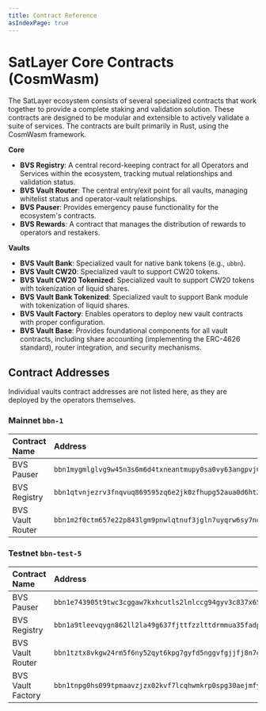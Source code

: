 ```yaml
---
title: Contract Reference
asIndexPage: true
---
```


# SatLayer Core Contracts (CosmWasm)

The SatLayer ecosystem consists of several specialized contracts
that work together to provide a complete staking and validation solution.
These contracts are designed to be modular and extensible to actively validate a suite of services.
The contracts are built primarily in Rust, using the CosmWasm framework.

**Core**

- **BVS Registry**:
  A central record-keeping contract for all Operators and Services within the ecosystem, tracking mutual relationships and validation status.
- **BVS Vault Router**:
  The central entry/exit point for all vaults, managing whitelist status and operator-vault relationships.
- **BVS Pauser**:
  Provides emergency pause functionality for the ecosystem's contracts.
- **BVS Rewards**:
  A contract that manages the distribution of rewards to operators and restakers.

**Vaults**

- **BVS Vault Bank**:
  Specialized vault for native bank tokens (e.g., `ubbn`).
- **BVS Vault CW20**:
  Specialized vault to support CW20 tokens.
- **BVS Vault CW20 Tokenized**:
  Specialized vault to support CW20 tokens with tokenization of liquid shares.
- **BVS Vault Bank Tokenized**:
  Specialized vault to support Bank module with tokenization of liquid shares.
- **BVS Vault Factory**:
  Enables operators to deploy new vault contracts with proper configuration.
- **BVS Vault Base**:
  Provides foundational components for all vault contracts,
  including share accounting (implementing the ERC-4626 standard), router integration, and security mechanisms.

## Contract Addresses

Individual vaults contract addresses are not listed here, as they are deployed by the operators themselves.

### Mainnet `bbn-1`

| Contract Name    | Address                                                          |
| :--------------- | :--------------------------------------------------------------- |
| BVS Pauser       | `bbn1mygmlglvg9w45n3s6m6d4txneantmupy0sa0vy63angpvj0qp7usr8wxgg` |
| BVS Registry     | `bbn1qtvnjezrv3fnqvuq869595zq6e2jk0zfhupg52aua0d6ht2a4jjsprqeae` |
| BVS Vault Router | `bbn1m2f0ctm657e22p843lgm9pnwlqtnuf3jgln7uyqrw6sy7nd5pc5qaasfud` |

### Testnet `bbn-test-5`

| Contract Name     | Address                                                          |
| :---------------- | :--------------------------------------------------------------- |
| BVS Pauser        | `bbn1e743905t9twc3cggaw7kxhcutls2lnlccg94gyv3c837x65ffglqmx3yg3` |
| BVS Registry      | `bbn1a9tleevqygn862ll2la49g637fjttfzzlttdrmmua35fadpuvnksuyud7a` |
| BVS Vault Router  | `bbn1tztx8vkgw24rm5f6ny52qyt6kpg7gyfd5nggvfgjjfj8n7ggkx7qfhvdum` |
| BVS Vault Factory | `bbn1tnpg0hs099tpmaavzjzx02kvf7lcqhwmkrp0spg30aejmfydxnkqfzwdyx` |
